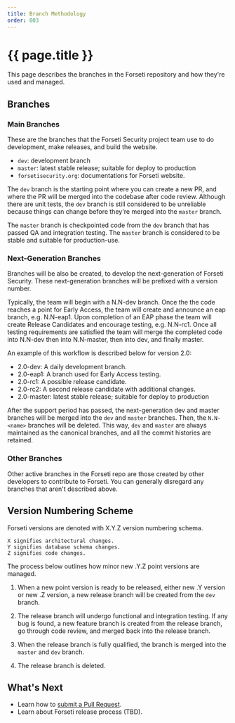 ```yaml
---
title: Branch Methodology
order: 003
---
```


#  {{ page.title }}

This page describes the branches in the Forseti repository and how they're used
and managed.

## Branches

### Main Branches

These are the branches that the Forseti Security project team use
to do development, make releases, and build the website.

* `dev`: development branch
* `master`: latest stable release; suitable for deploy to production
* `forsetisecurity.org`: documentations for Forseti website.

The `dev` branch is the starting point where you can create a new PR,
and where the PR will be merged into the codebase after code review. Although
there are unit tests, the `dev` branch is still considered to be
unreliable because things can change before they're merged into the `master`
branch.

The `master` branch is checkpointed code from the `dev` branch that
has passed QA and integration testing. The `master` branch is considered
to be stable and suitable for production-use.

### Next-Generation Branches

Branches will be also be created, to develop the next-generation
of Forseti Security. These next-generation branches will be prefixed
with a version number.

Typically, the team will begin with a N.N-dev branch.  Once the the code reaches
a point for Early Access, the team will create and announce an eap branch,
e.g. N.N-eap1. Upon completion of an EAP phase the team will create
Release Candidates and encourage testing, e.g. N.N-rc1. Once all testing
requirements are satisfied the team will merge the completed code into N.N-dev
then into N.N-master, then into dev, and finally master.

An example of this workflow is described below for version 2.0:

* 2.0-dev: A daily development branch.
* 2.0-eap1: A branch used for Early Access testing.
* 2.0-rc1: A possible release candidate.
* 2.0-rc2: A second release candidate with additional changes.
* 2.0-master: latest stable release; suitable for deploy to production

After the support period has passed, the next-generation dev and master
branches will be merged into the `dev` and `master` branches. Then, the
`N.N-<name>` branches will be deleted. This way, `dev` and `master` are always
maintained as the canonical branches, and all the commit histories are retained.

### Other Branches

Other active branches in the Forseti repo are those created by other developers
to contribute to Forseti. You can generally disregard any branches that aren't
described above.

## Version Numbering Scheme

Forseti versions are denoted with X.Y.Z version numbering schema.
```
X signifies architectural changes.
Y signifies database schema changes.
Z signifies code changes.
```

The process below outlines how minor new .Y.Z point versions are managed.

1. When a new point version is ready to be released, either new .Y version
or new .Z version, a new release branch will be created from the 
`dev` branch.

1. The release branch will undergo functional and integration testing.
If any bug is found, a new feature branch is created from the release branch,
go through code review, and merged back into the release branch.

1. When the release branch is fully qualified, the branch is merged into 
the `master` and `dev` branch.

1. The release branch is deleted.

## What's Next

* Learn how to [submit a Pull Request](https://github.com/GoogleCloudPlatform/forseti-security/blob/master/.github/CONTRIBUTING.md).
* Learn about Forseti release process (TBD).

